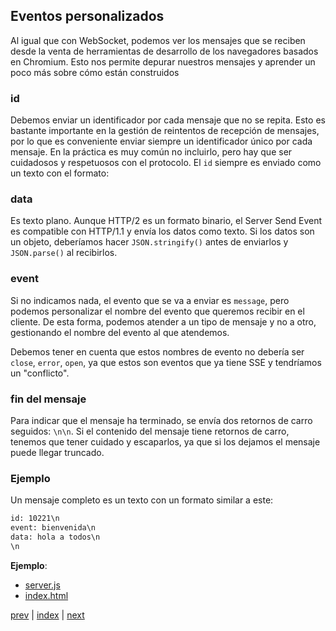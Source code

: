 ## Eventos personalizados

Al igual que con WebSocket, podemos ver los mensajes que se reciben desde la venta de herramientas de desarrollo de
los navegadores basados en Chromium. Esto nos permite depurar nuestros mensajes y aprender un poco más sobre cómo están
construidos

### id

Debemos enviar un identificador por cada mensaje que no se repita. Esto es bastante importante en la gestión
de reintentos de recepción de mensajes, por lo que es conveniente enviar siempre un identificador único por cada
mensaje. En la práctica es muy común no incluirlo, pero hay que ser cuidadosos y respetuosos con el protocolo. El
`id` siempre es enviado como un texto con el formato:

### data

Es texto plano. Aunque HTTP/2 es un formato binario, el Server Send Event es compatible con HTTP/1.1 y envía los datos
como texto. Si los datos son un objeto, deberíamos hacer `JSON.stringify()` antes de enviarlos y `JSON.parse()` al
recibirlos.

### event

Si no indicamos nada, el evento que se va a enviar es `message`, pero podemos personalizar el nombre del evento que
queremos recibir en el cliente. De esta forma, podemos atender a un tipo de mensaje y no a otro, gestionando el nombre
del evento al que atendemos.

Debemos tener en cuenta que estos nombres de evento no debería ser `close`, `error`, `open`, ya que estos son eventos
que ya tiene SSE y tendríamos un "conflicto".

### fin del mensaje

Para indicar que el mensaje ha terminado, se envía dos retornos de carro seguidos: `\n\n`. Si el
contenido del mensaje tiene retornos de carro, tenemos que tener cuidado y escaparlos, ya que si los dejamos el
mensaje puede llegar truncado.

### Ejemplo

Un mensaje completo es un texto con un formato similar a este:

```txt
id: 10221\n
event: bienvenida\n
data: hola a todos\n
\n
```

**Ejemplo**:

- [server.js](src/08-server.js)
- [index.html](src/08-index.html)

[prev](CH-07.md) | [index](README.md) | [next](CH-09.md)